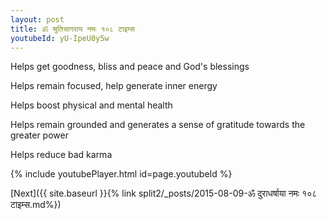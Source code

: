 ```yaml
---
layout: post
title: ॐ श्रुतिसागराय नमः १०८ टाइम्स
youtubeId: yU-IpeU0y5w
---
```

 
 
Helps get goodness, bliss and peace and God's blessings
 
Helps remain focused, help generate inner energy 
 
Helps boost physical and mental health 
 
Helps remain grounded and generates a sense of gratitude towards the greater power 
 
Helps reduce bad karma
 
 
 
 


{% include youtubePlayer.html id=page.youtubeId %}
 
[Next]({{ site.baseurl }}{% link  split2/_posts/2015-08-09-ॐ दुराधर्षाया नमः १०८ टाइम्स.md%})
 
